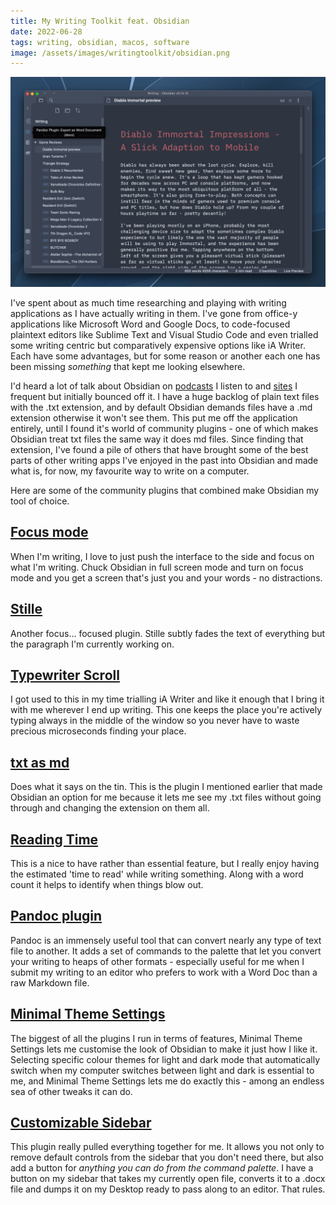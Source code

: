 ```yaml
---
title: My Writing Toolkit feat. Obsidian
date: 2022-06-28
tags: writing, obsidian, macos, software
image: /assets/images/writingtoolkit/obsidian.png
---
```


![Obsidian app on macOS set up just how I like it](/assets/images/writingtoolkit/obsidian.png)

I've spent about as much time researching and playing with writing applications as I have actually writing in them. I've gone from office-y applications like Microsoft Word and Google Docs, to code-focused plaintext editors like Sublime Text and Visual Studio Code and even trialled some writing centric but comparatively expensive options like iA Writer. Each have some advantages, but for some reason or another each one has been missing *something* that kept me looking elsewhere.

<!--more-->

I'd heard a lot of talk about Obsidian on [podcasts](https://dobyfriday.com) I listen to and [sites](https://www.macstories.net) I frequent but initially bounced off it. I have a huge backlog of plain text files with the .txt extension, and by default Obsidian demands files have a .md extension otherwise it won't see them. This put me off the application entirely, until I found it's world of community plugins - one of which makes Obsidian treat txt files the same way it does md files. Since finding that extension, I've found a pile of others that have brought some of the best parts of other writing apps I've enjoyed in the past into Obsidian and made what is, for now, my favourite way to write on a computer.

Here are some of the community plugins that combined make Obsidian my tool of choice.



## [Focus mode](https://github.com/ryanpcmcquen/obsidian-focus-mode)
When I'm writing, I love to just push the interface to the side and focus on what I'm writing. Chuck Obsidian in full screen mode and turn on focus mode and you get a screen that's just you and your words - no distractions.

## [Stille](https://github.com/michaellee/stille)
Another focus... focused plugin. Stille subtly fades the text of everything but the paragraph I'm currently working on. 

## [Typewriter Scroll](https://github.com/deathau/cm-typewriter-scroll-obsidian)
I got used to this in my time trialling iA Writer and like it enough that I bring it with me wherever I end up writing. This one keeps the place you're actively typing always in the middle of the window so you never have to waste precious microseconds finding your place.

## [txt as md](https://github.com/deathau/txt-as-md-obsidian)
Does what it says on the tin. This is the plugin I mentioned earlier that made Obsidian an option for me because it lets me see my .txt files without going through and changing the extension on them all.

## [Reading Time](https://github.com/avr/obsidian-reading-time)
This is a nice to have rather than essential feature, but I really enjoy having the estimated 'time to read' while writing something. Along with a word count it helps to identify when things blow out.

## [Pandoc plugin](https://github.com/OliverBalfour/obsidian-pandoc)
Pandoc is an immensely useful tool that can convert nearly any type of text file to another. It adds a set of commands to the palette that let you convert your writing to heaps of other formats - especially useful for me when I submit my writing to an editor who prefers to work with a Word Doc than a raw Markdown file.

## [Minimal Theme Settings](https://github.com/kepano/obsidian-minimal-settings)
The biggest of all the plugins I run in terms of features, Minimal Theme Settings lets me customise the look of Obsidian to make it just how I like it. Selecting specific colour themes for light and dark mode that automatically switch when my computer switches between light and dark is essential to me, and Minimal Theme Settings lets me do exactly this - among an endless sea of other tweaks it can do.

## [Customizable Sidebar](https://github.com/phibr0/obsidian-customizable-sidebar)
This plugin really pulled everything together for me. It allows you not only to remove default controls from the sidebar that you don't need there, but also add a button for *anything you can do from the command palette*. I have a button on my sidebar that takes my currently open file, converts it to a .docx file and dumps it on my Desktop ready to pass along to an editor. That rules.

